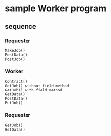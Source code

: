 # sample Worker program

## sequence

### Requester

```
MakeJob()
PostData()
PostJob()
```

### Worker

```
Contract()
GetJob() without field method
GetJob() with field method
GetData()
PostData()
PutJob()
```

### Requester

```
GetJob()
GetData()
```
